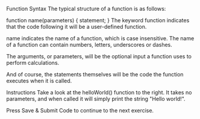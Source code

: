 Function Syntax
The typical structure of a function is as follows:

function name(parameters) {
  statement;
}
The keyword function indicates that the code following it will be a user-defined function.

name indicates the name of a function, which is case insensitive. The name of a function can contain numbers, letters, underscores or dashes.

The arguments, or parameters, will be the optional input a function uses to perform calculations.

And of course, the statements themselves will be the code the function executes when it is called.

Instructions
Take a look at the helloWorld() function to the right. It takes no parameters, and when called it will simply print the string "Hello world!".

Press Save & Submit Code to continue to the next exercise.
